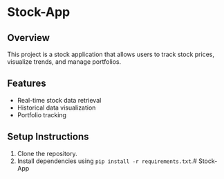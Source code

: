 # Stock-App

## Overview
This project is a stock application that allows users to track stock prices, visualize trends, and manage portfolios.

## Features
- Real-time stock data retrieval
- Historical data visualization
- Portfolio tracking

## Setup Instructions
1. Clone the repository.
2. Install dependencies using `pip install -r requirements.txt`.# Stock-App

